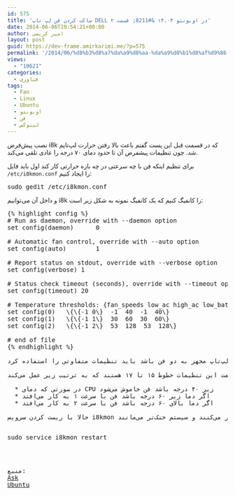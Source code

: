```yaml
---
id: 575
title: 'ساکت کردن فن لپ تاپ DELL در اوبونتو ۱۴.۰۴ &#8211; قسمت ۲'
date: 2014-06-06T19:54:21+00:00
author: امیر کریمی
layout: post
guid: https://dev-frame.amirkarimi.me/?p=575
permalink: '/2014/06/%d8%b3%d8%a7%da%a9%d8%aa-%da%a9%d8%b1%d8%af%d9%86-%d9%81%d9%86-%d9%84%d9%be-%d8%aa%d8%a7%d9%be-dell-%d8%af%d8%b1-%d8%a7%d9%88%d8%a8%d9%88%d9%86%d8%aa%d9%88-%db%b1%db%b4-%db%b0%db%b4-%d9%82%d8%b3/'
views:
  - "10621"
categories:
  - فناوری
tags:
  - Fan
  - Linux
  - Ubuntu
  - اوبونتو
  - فن
  - لینوکس
---
```

نصب پیش‌فرض i8k که در قسمت قبل این پست گفتم باعث بالا رفتن حرارت لپ‌تاپم شد. چون تنظیمات پیشفرض آن تا حدود دمای ۷۰ درجه را عادی تلقی می‌کند.

برای تنظیم اینکه فن با چه سرعتی در چه بازه حرارتی کار کند اول باید فایل `/etc/i8kmon.conf` را ایجاد کنیم:

<pre class="brush: bash; title: ; notranslate" title="">sudo gedit /etc/i8kmon.conf
</pre>

و داخل آن می‌توانیم i8k را کانفیگ کنیم که یک کانفیگ نمونه به شکل زیر است:

<pre class="brush: plain; title: ; notranslate" title="">
{% highlight config %}
# Run as daemon, override with --daemon option
set config(daemon)      0

# Automatic fan control, override with --auto option
set config(auto)        1

# Report status on stdout, override with --verbose option
set config(verbose) 1

# Status check timeout (seconds), override with --timeout option
set config(timeout) 20

# Temperature thresholds: {fan_speeds low_ac high_ac low_batt high_batt}
set config(0)   \{\{-1 0\}  -1  40  -1  40\}
set config(1)   \{\{-1 1\}  30  60  30  60\}
set config(2)   \{\{-1 2\}  53  128  53  128\}

# end of file
{% endhighlight %}

دقت شود که اگر لپ‌تاپ مجهز به دو فن باشد باید تنظیمات متفاوتی را استفاده کرد.

مهمترین قسمت این تنظیمات خطوط ۱۵ تا ۱۷ هستند که به ترتیب زیر عمل می‌کند:

  * در صورتی که دمای CPU زیر ۴۰ درجه باشد فن خاموش می‌شود
  * اگر دما زیر ۶۰ درجه باشد فن با سرعت ۱ به کار می‌افتد
  * اگر دما بالای ۶۰ درجه باشد فن با سرعت ۲ به کار می‌افتد

حالا با ریست کردن سرویس i8kmon با دستور زیر و یا ریست کردن سیستم فن‌ها بیشتر کار می‌کنند و سیستم خنک‌تر می‌مانند:

<pre class="brush: bash; title: ; notranslate" title="">sudo service i8kmon restart
</pre>

منبع: <a href="http://askubuntu.com/questions/281478/fan-speed-in-ubuntu-pwmconfig-no-pwm-capable-sensor-modules-installed" target="_blank">Ask Ubuntu</a>